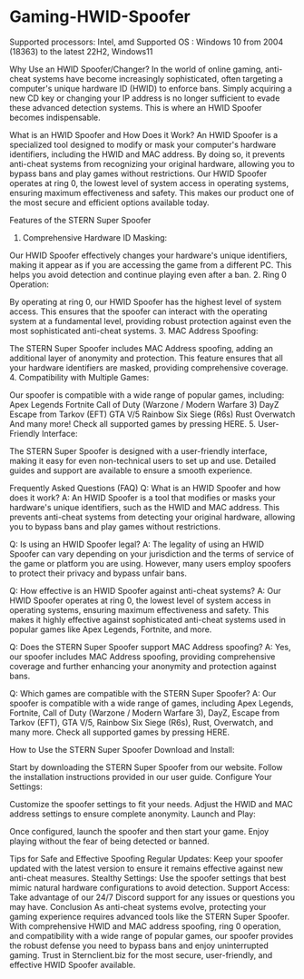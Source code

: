 # Gaming-HWID-Spoofer
Supported processors: Intel, amd Supported OS : Windows 10 from 2004 (18363) to the latest 22H2, Windows11


Why Use an HWID Spoofer/Changer?
In the world of online gaming, anti-cheat systems have become increasingly sophisticated, often targeting a computer's unique hardware ID (HWID) to enforce bans. Simply acquiring a new CD key or changing your IP address is no longer sufficient to evade these advanced detection systems. This is where an HWID Spoofer becomes indispensable.

What is an HWID Spoofer and How Does it Work?
An HWID Spoofer is a specialized tool designed to modify or mask your computer's hardware identifiers, including the HWID and MAC address. By doing so, it prevents anti-cheat systems from recognizing your original hardware, allowing you to bypass bans and play games without restrictions. Our HWID Spoofer operates at ring 0, the lowest level of system access in operating systems, ensuring maximum effectiveness and safety. This makes our product one of the most secure and efficient options available today.

Features of the STERN Super Spoofer
1. Comprehensive Hardware ID Masking:

Our HWID Spoofer effectively changes your hardware's unique identifiers, making it appear as if you are accessing the game from a different PC. This helps you avoid detection and continue playing even after a ban.
2. Ring 0 Operation:

By operating at ring 0, our HWID Spoofer has the highest level of system access. This ensures that the spoofer can interact with the operating system at a fundamental level, providing robust protection against even the most sophisticated anti-cheat systems.
3. MAC Address Spoofing:

The STERN Super Spoofer includes MAC Address spoofing, adding an additional layer of anonymity and protection. This feature ensures that all your hardware identifiers are masked, providing comprehensive coverage.
4. Compatibility with Multiple Games:

Our spoofer is compatible with a wide range of popular games, including:
Apex Legends
Fortnite
Call of Duty (Warzone / Modern Warfare 3)
DayZ
Escape from Tarkov (EFT)
GTA V/5
Rainbow Six Siege (R6s)
Rust
Overwatch
And many more! Check all supported games by pressing HERE.
5. User-Friendly Interface:

The STERN Super Spoofer is designed with a user-friendly interface, making it easy for even non-technical users to set up and use. Detailed guides and support are available to ensure a smooth experience.


Frequently Asked Questions (FAQ)
Q: What is an HWID Spoofer and how does it work? A: An HWID Spoofer is a tool that modifies or masks your hardware's unique identifiers, such as the HWID and MAC address. This prevents anti-cheat systems from detecting your original hardware, allowing you to bypass bans and play games without restrictions.

Q: Is using an HWID Spoofer legal? A: The legality of using an HWID Spoofer can vary depending on your jurisdiction and the terms of service of the game or platform you are using. However, many users employ spoofers to protect their privacy and bypass unfair bans.

Q: How effective is an HWID Spoofer against anti-cheat systems? A: Our HWID Spoofer operates at ring 0, the lowest level of system access in operating systems, ensuring maximum effectiveness and safety. This makes it highly effective against sophisticated anti-cheat systems used in popular games like Apex Legends, Fortnite, and more.

Q: Does the STERN Super Spoofer support MAC Address spoofing? A: Yes, our spoofer includes MAC Address spoofing, providing comprehensive coverage and further enhancing your anonymity and protection against bans.

Q: Which games are compatible with the STERN Super Spoofer? A: Our spoofer is compatible with a wide range of games, including Apex Legends, Fortnite, Call of Duty (Warzone / Modern Warfare 3), DayZ, Escape from Tarkov (EFT), GTA V/5, Rainbow Six Siege (R6s), Rust, Overwatch, and many more. Check all supported games by pressing HERE.


How to Use the STERN Super Spoofer
Download and Install:

Start by downloading the STERN Super Spoofer from our website. Follow the installation instructions provided in our user guide.
Configure Your Settings:

Customize the spoofer settings to fit your needs. Adjust the HWID and MAC address settings to ensure complete anonymity.
Launch and Play:

Once configured, launch the spoofer and then start your game. Enjoy playing without the fear of being detected or banned.


Tips for Safe and Effective Spoofing
Regular Updates: Keep your spoofer updated with the latest version to ensure it remains effective against new anti-cheat measures.
Stealthy Settings: Use the spoofer settings that best mimic natural hardware configurations to avoid detection.
Support Access: Take advantage of our 24/7 Discord support for any issues or questions you may have.
Conclusion
As anti-cheat systems evolve, protecting your gaming experience requires advanced tools like the STERN Super Spoofer. With comprehensive HWID and MAC address spoofing, ring 0 operation, and compatibility with a wide range of popular games, our spoofer provides the robust defense you need to bypass bans and enjoy uninterrupted gaming. Trust in Sternclient.biz for the most secure, user-friendly, and effective HWID Spoofer available.
